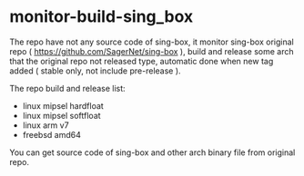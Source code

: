 # monitor-build-sing_box
The repo have not any source code of sing-box, it monitor sing-box original repo ( https://github.com/SagerNet/sing-box ), build and release some arch that the original repo not released type, automatic done when new tag added ( stable only, not include pre-release ).

The repo build and release list:
- linux mipsel hardfloat
- linux mipsel softfloat
- linux arm v7
- freebsd amd64

You can get source code of sing-box and other arch binary file from original repo.
